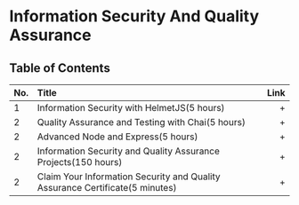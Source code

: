 
# Information Security And Quality Assurance
## Table of Contents

No. | Title | Link
| ------------- |:-------------| -----:|
1 | Information Security with HelmetJS(5 hours) | +
2 | Quality Assurance and Testing with Chai(5 hours) | +
2 | Advanced Node and Express(5 hours) | +
2 | Information Security and Quality Assurance Projects(150 hours) | +
2 | Claim Your Information Security and Quality Assurance Certificate(5 minutes) | +
